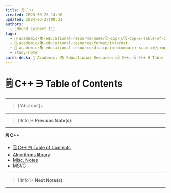```yaml
---
title: 🗒️ C++
created: 2023-09-28 14:16
updated: 2024-03-27T00:31
authors:
  - Edmund Leibert III
tags:
  - 🔴-academic/📚-educational-resource/name/🗒️-cpp/🔖/🗒️-cpp-∋-table-of-contents
  - 🔴-academic/📚-educational-resource/format/internet
  - 🔴-academic/📚-educational-resource/discipline/computer-science/programming-language/cpp
  - study-note
cards-deck: 🔴 Academic::📚 Educational Resource::🗒️ C++::🗒️ C++ ∋ Table of Contents
---
```


# 🗒️ C++ ∋ Table of Contents

---

> [!Abstract]+ 
> 


---

 > [!Info]+
 > **Previous Note(s)**: 
 > 
 
---

**🗒️ C++**
- [🗒️ C++ ∋ Table of Contents](the-vault/src/🔴%20Academic/📚%20Educational%20resource/🗒️%20C++/🗒️%20C++%20∋%20Table%20of%20Contents.md)
- [Algorithms library](the-vault/src/🔴%20Academic/📚%20Educational%20resource/🗒️%20C++/Algorithms%20library.md)
- [Misc. Notes](the-vault/src/🔴%20Academic/📚%20Educational%20resource/🗒️%20C++/Misc.%20Notes.md)
- [MSVC](the-vault/src/🔴%20Academic/📚%20Educational%20resource/🗒️%20C++/MSVC.md)

---

> [!Info]+
> **Next Note(s)**:
> 

---
